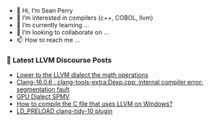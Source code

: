 - 👋 Hi, I’m Sean Perry
- 👀 I’m interested in compilers (c++, COBOL, llvm)
- 🌱 I’m currently learning ...
- 💞️ I’m looking to collaborate on ...
- 📫 How to reach me ...

<!---
s66perry/s66perry is a ✨ special ✨ repository because its `README.md` (this file) appears on your GitHub profile.
You can click the Preview link to take a look at your changes.
--->
### 📕 Latest LLVM Discourse Posts

<!-- DISCOURSE-LLVM:START -->
- [Lower to the LLVM dialect the math operations](https://discourse.llvm.org/t/lower-to-the-llvm-dialect-the-math-operations/72561#post_3)
- [Clang-16.0.6 : clang-tools-extra:Dexp.cpp: internal compiler error: segmentation fault](https://discourse.llvm.org/t/clang-16-0-6-clang-tools-extra-dexp-cpp-internal-compiler-error-segmentation-fault/72679#post_1)
- [GPU Dialect SPMV](https://discourse.llvm.org/t/gpu-dialect-spmv/72644#post_6)
- [How to compile the C file that uses LLVM on Windows?](https://discourse.llvm.org/t/how-to-compile-the-c-file-that-uses-llvm-on-windows/72642#post_3)
- [LD_PRELOAD clang-tidy-10 plugin](https://discourse.llvm.org/t/ld-preload-clang-tidy-10-plugin/72678#post_1)
<!-- DISCOURSE-LLVM:END -->
